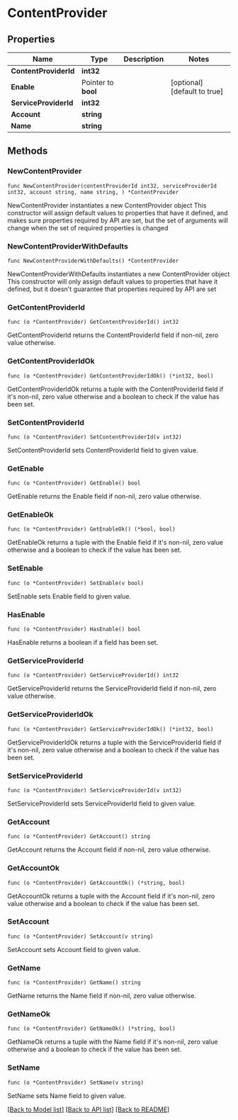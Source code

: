 # ContentProvider

## Properties

Name | Type | Description | Notes
------------ | ------------- | ------------- | -------------
**ContentProviderId** | **int32** |  | 
**Enable** | Pointer to **bool** |  | [optional] [default to true]
**ServiceProviderId** | **int32** |  | 
**Account** | **string** |  | 
**Name** | **string** |  | 

## Methods

### NewContentProvider

`func NewContentProvider(contentProviderId int32, serviceProviderId int32, account string, name string, ) *ContentProvider`

NewContentProvider instantiates a new ContentProvider object
This constructor will assign default values to properties that have it defined,
and makes sure properties required by API are set, but the set of arguments
will change when the set of required properties is changed

### NewContentProviderWithDefaults

`func NewContentProviderWithDefaults() *ContentProvider`

NewContentProviderWithDefaults instantiates a new ContentProvider object
This constructor will only assign default values to properties that have it defined,
but it doesn't guarantee that properties required by API are set

### GetContentProviderId

`func (o *ContentProvider) GetContentProviderId() int32`

GetContentProviderId returns the ContentProviderId field if non-nil, zero value otherwise.

### GetContentProviderIdOk

`func (o *ContentProvider) GetContentProviderIdOk() (*int32, bool)`

GetContentProviderIdOk returns a tuple with the ContentProviderId field if it's non-nil, zero value otherwise
and a boolean to check if the value has been set.

### SetContentProviderId

`func (o *ContentProvider) SetContentProviderId(v int32)`

SetContentProviderId sets ContentProviderId field to given value.


### GetEnable

`func (o *ContentProvider) GetEnable() bool`

GetEnable returns the Enable field if non-nil, zero value otherwise.

### GetEnableOk

`func (o *ContentProvider) GetEnableOk() (*bool, bool)`

GetEnableOk returns a tuple with the Enable field if it's non-nil, zero value otherwise
and a boolean to check if the value has been set.

### SetEnable

`func (o *ContentProvider) SetEnable(v bool)`

SetEnable sets Enable field to given value.

### HasEnable

`func (o *ContentProvider) HasEnable() bool`

HasEnable returns a boolean if a field has been set.

### GetServiceProviderId

`func (o *ContentProvider) GetServiceProviderId() int32`

GetServiceProviderId returns the ServiceProviderId field if non-nil, zero value otherwise.

### GetServiceProviderIdOk

`func (o *ContentProvider) GetServiceProviderIdOk() (*int32, bool)`

GetServiceProviderIdOk returns a tuple with the ServiceProviderId field if it's non-nil, zero value otherwise
and a boolean to check if the value has been set.

### SetServiceProviderId

`func (o *ContentProvider) SetServiceProviderId(v int32)`

SetServiceProviderId sets ServiceProviderId field to given value.


### GetAccount

`func (o *ContentProvider) GetAccount() string`

GetAccount returns the Account field if non-nil, zero value otherwise.

### GetAccountOk

`func (o *ContentProvider) GetAccountOk() (*string, bool)`

GetAccountOk returns a tuple with the Account field if it's non-nil, zero value otherwise
and a boolean to check if the value has been set.

### SetAccount

`func (o *ContentProvider) SetAccount(v string)`

SetAccount sets Account field to given value.


### GetName

`func (o *ContentProvider) GetName() string`

GetName returns the Name field if non-nil, zero value otherwise.

### GetNameOk

`func (o *ContentProvider) GetNameOk() (*string, bool)`

GetNameOk returns a tuple with the Name field if it's non-nil, zero value otherwise
and a boolean to check if the value has been set.

### SetName

`func (o *ContentProvider) SetName(v string)`

SetName sets Name field to given value.



[[Back to Model list]](../README.md#documentation-for-models) [[Back to API list]](../README.md#documentation-for-api-endpoints) [[Back to README]](../README.md)


